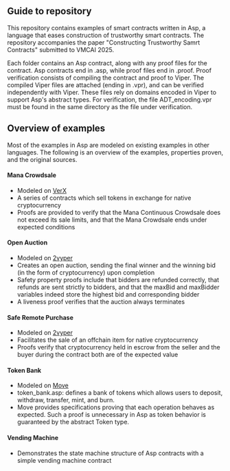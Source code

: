 ## Guide to repository
This repository contains examples of smart contracts written in Asp, a language that eases construction of trustworthy smart contracts. The repository accompanies the paper "Constructing Trustworthy Samrt Contracts" submitted to VMCAI 2025.

Each folder contains an Asp contract, along with any proof files for the contract. Asp contracts end in .asp, while proof files end in .proof. Proof verification consists of compiling the contract and proof to Viper. 
The compiled Viper files are attached (ending in .vpr), and can be verified independently with Viper. These files rely on domains encoded in Viper to support Asp's abstract types. For verification, the file ADT_encoding.vpr must be found in the same directory as the file under verification.

## Overview of examples
Most of the examples in Asp are modeled on existing examples in other languages. The following is an overview of the examples, properties proven, and the original sources.

#### Mana Crowdsale
* Modeled on [VerX](https://github.com/eth-sri/verx-benchmarks/blob/master/Mana/main.sol)
* A series of contracts which sell tokens in exchange for native cryptocurrency
* Proofs are provided to verify that the Mana Continuous Crowdsale does not exceed its sale limits, and that the Mana Crowdsale ends under expected conditions

#### Open Auction
* Modeled on [2vyper](https://github.com/viperproject/2vyper/blob/master/tests/resources/examples/auction.vy)
* Creates an open auction, sending the final winner and the winning bid (in the form of cryptocurrency) upon completion
* Safety property proofs include that bidders are refunded correctly, that refunds are sent strictly to bidders, and that the maxBid and maxBidder variables indeed store the highest bid and corresponding bidder
* A liveness proof verifies that the auction always terminates

#### Safe Remote Purchase
* Modeled on [2vyper](https://github.com/viperproject/2vyper/blob/master/tests/resources/examples/safe_remote_purchase.vy)
* Facilitates the sale of an offchain item for native cryptocurrency
* Proofs verify that cryptocurrency held in escrow from the seller and the buyer during the contract both are of the expected value

#### Token Bank
  * Modeled on [Move](https://github.com/move-language/move/blob/main/language/documentation/examples/experimental/basic-coin/sources/BasicCoin.move)
  * token_bank.asp: defines a bank of tokens which allows users to deposit, withdraw, transfer, mint, and burn.
  * Move provides specifications proving that each operation behaves as expected. Such a proof is unnecessary in Asp as token behavior is guaranteed by the abstract Token type.
    
#### Vending Machine
  * Demonstrates the state machine structure of Asp contracts with a simple vending machine contract
